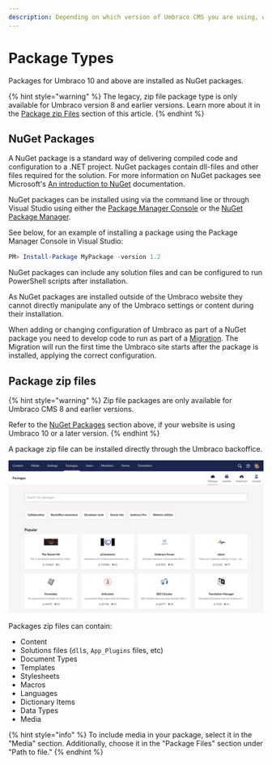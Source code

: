 ```yaml
---
description: Depending on which version of Umbraco CMS you are using, we distinguish between two package types, NuGet packages, and Package ZIP files.
---
```


# Package Types

Packages for Umbraco 10 and above are installed as NuGet packages.

{% hint style="warning" %}
The legacy, zip file package type is only available for Umbraco version 8 and earlier versions. Learn more about it in the [Package zip Files](#package-zip-files) section of this article.
{% endhint %}

## NuGet Packages

A NuGet package is a standard way of delivering compiled code and configuration to a .NET project. NuGet packages contain dll-files and other files required for the solution. For more information on NuGet packages see Microsoft's [An introduction to NuGet](https://docs.microsoft.com/en-us/nuget/what-is-nuget) documentation.

NuGet packages can be installed using via the command line or through Visual Studio using either the [Package Manager Console](https://docs.microsoft.com/en-us/nuget/consume-packages/install-use-packages-powershell) or the [NuGet Package Manager](https://learn.microsoft.com/en-us/nuget/consume-packages/install-use-packages-visual-studio).

See below, for an example of installing a package using the Package Manager Console in Visual Studio:

```powershell
PM> Install-Package MyPackage -version 1.2
```

NuGet packages can include any solution files and can be configured to run PowerShell scripts after installation.

As NuGet packages are installed outside of the Umbraco website they cannot directly manipulate any of the Umbraco settings or content during their installation.

When adding or changing configuration of Umbraco as part of a NuGet package you need to develop code to run as part of a [Migration](../database.md). The Migration will run the first time the Umbraco site starts after the package is installed, applying the correct configuration.

## Package zip files

{% hint style="warning" %}
Zip file packages are only available for Umbraco CMS 8 and earlier versions.

Refer to the [NuGet Packages](#nuget-packages) section above, if your website is using Umbraco 10 or a later version.
{% endhint %}

A package zip file can be installed directly through the Umbraco backoffice.

![Zip packages can be installed via the Umbraco backoffice package section](images/backoffice-package-section.png)

Packages zip files can contain:

* Content
* Solutions files (`dll`s, `App_Plugins` files, etc)
* Document Types
* Templates
* Stylesheets
* Macros
* Languages
* Dictionary Items
* Data Types
* Media

{% hint style="info" %}
To include media in your package, select it in the "Media" section. Additionally, choose it in the "Package Files" section under "Path to file."
{% endhint %}
